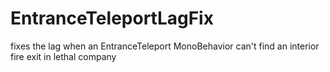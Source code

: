 # EntranceTeleportLagFix
fixes the lag when an EntranceTeleport MonoBehavior can't find an interior fire exit in lethal company
